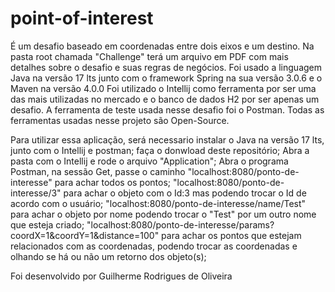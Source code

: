 # point-of-interest
É um desafio baseado em coordenadas entre dois eixos e um destino.
Na pasta root chamada "Challenge" terá um arquivo em PDF com mais detalhes sobre o desafio e suas regras de negócios.
Foi usado a linguagem Java na versão 17 lts junto com o framework Spring na sua versão 3.0.6 e o Maven na versão 4.0.0
Foi utilizado o Intellij como ferramenta por ser uma das mais utilizadas no mercado e o banco de dados H2 por ser apenas um desafio.
A ferramenta de teste usada nesse desafio foi o Postman.
Todas as ferramentas usadas nesse projeto são Open-Source.

Para utilizar essa aplicação, será necessario instalar o Java na versão 17 lts, junto com o Intellij e postman;
faça o donwload deste repositório;
Abra a pasta com o Intellij e rode o arquivo "Application";
Abra o programa Postman, na sessão Get, passe o caminho "localhost:8080/ponto-de-interesse" para achar todos os pontos;
"localhost:8080/ponto-de-interesse/3" para achar o objeto com o Id:3 mas podendo trocar o Id de acordo com o usuário;
"localhost:8080/ponto-de-interesse/name/Test" para achar o objeto por nome podendo trocar o "Test" por um outro nome que esteja criado;
"localhost:8080/ponto-de-interesse/params?coordX=1&coordY=1&distance=100" para achar os pontos que estejam relacionados com as coordenadas,
podendo trocar as coordenadas e olhando se há ou não um retorno dos objeto(s);

Foi desenvolvido por Guilherme Rodrigues de Oliveira
